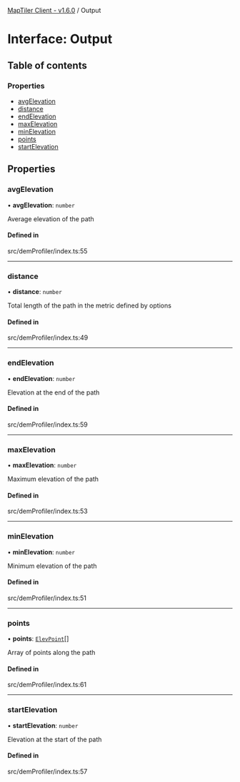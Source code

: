 [MapTiler Client - v1.6.0](../README.md) / Output

# Interface: Output

## Table of contents

### Properties

- [avgElevation](Output.md#avgelevation)
- [distance](Output.md#distance)
- [endElevation](Output.md#endelevation)
- [maxElevation](Output.md#maxelevation)
- [minElevation](Output.md#minelevation)
- [points](Output.md#points)
- [startElevation](Output.md#startelevation)

## Properties

### avgElevation

• **avgElevation**: `number`

Average elevation of the path

#### Defined in

src/demProfiler/index.ts:55

___

### distance

• **distance**: `number`

Total length of the path in the metric defined by options

#### Defined in

src/demProfiler/index.ts:49

___

### endElevation

• **endElevation**: `number`

Elevation at the end of the path

#### Defined in

src/demProfiler/index.ts:59

___

### maxElevation

• **maxElevation**: `number`

Maximum elevation of the path

#### Defined in

src/demProfiler/index.ts:53

___

### minElevation

• **minElevation**: `number`

Minimum elevation of the path

#### Defined in

src/demProfiler/index.ts:51

___

### points

• **points**: [`ElevPoint`](ElevPoint.md)[]

Array of points along the path

#### Defined in

src/demProfiler/index.ts:61

___

### startElevation

• **startElevation**: `number`

Elevation at the start of the path

#### Defined in

src/demProfiler/index.ts:57
